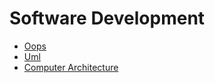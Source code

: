 # Software Development 
- [Oops](oops)
- [Uml](uml)
- [Computer Architecture](computer-architecture)